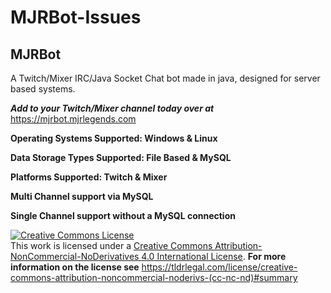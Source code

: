 # MJRBot-Issues

## MJRBot
A Twitch/Mixer IRC/Java Socket Chat bot made in java, designed for server based systems.

***Add to your Twitch/Mixer channel today over at*** https://mjrbot.mjrlegends.com

**Operating Systems Supported: Windows &  Linux**

**Data Storage Types Supported: File Based & MySQL**

**Platforms Supported: Twitch & Mixer**

**Multi Channel support via MySQL**

**Single Channel support without a MySQL connection**


<a rel="license" href="http://creativecommons.org/licenses/by-nc-nd/4.0/"><img alt="Creative Commons License" style="border-width:0" src="https://i.creativecommons.org/l/by-nc-nd/4.0/88x31.png" /></a><br />This work is licensed under a <a rel="license" href="http://creativecommons.org/licenses/by-nc-nd/4.0/">Creative Commons Attribution-NonCommercial-NoDerivatives 4.0 International License</a>. **For more information on the license see** https://tldrlegal.com/license/creative-commons-attribution-noncommercial-noderivs-(cc-nc-nd)#summary

